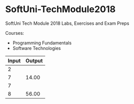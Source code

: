 # SoftUni-TechModule2018
SoftUni Tech Module 2018 Labs, Exercises and Exam Preps

Courses:
* Programming Fundamentals
* Software Technologies

| Input | Output |
|-------|--------|
| 2
7   | 14.00  |
| 7
8   | 56.00  |
